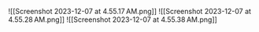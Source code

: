 ![[Screenshot 2023-12-07 at 4.55.17 AM.png]]
![[Screenshot 2023-12-07 at 4.55.28 AM.png]]
![[Screenshot 2023-12-07 at 4.55.38 AM.png]]